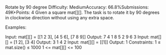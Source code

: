 Rotate by 90 degree
Difficulty: MediumAccuracy: 66.8%Submissions: 49K+Points: 4
Given a square mat[][]. The task is to rotate it by 90 degrees in clockwise direction without using any extra space.

Examples:

Input: mat[][] = [[1 2 3], [4 5 6], [7 8 9]]
Output:
7 4 1 
8 5 2
9 6 3
Input: mat[][] = [1 2], [3 4]
Output:
3 1 
4 2
Input: mat[][] = [[1]]
Output:
1
Constraints:
1 ≤ mat.size() ≤ 1000
1 <= mat[][] <= 100